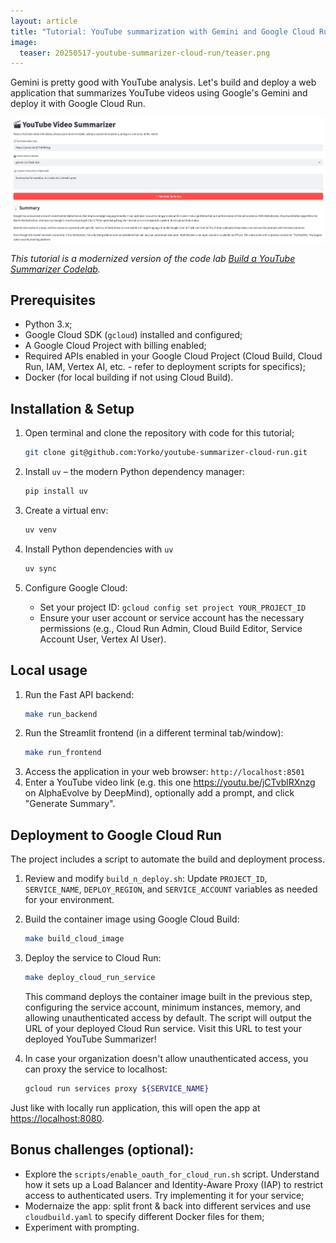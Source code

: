 ```yaml
---
layout: article
title: "Tutorial: YouTube summarization with Gemini and Google Cloud Run"
image:
  teaser: 20250517-youtube-summarizer-cloud-run/teaser.png
---
```



Gemini is pretty good with YouTube analysis. Let's build and deploy a web application that summarizes YouTube videos using Google's Gemini and deploy it with Google Cloud Run.

<div style="text-align:center"><img src="/images/20250517-youtube-summarizer-cloud-run/youtube_summarizer_interface.png" width=500px /></div>


_This tutorial is a modernized version of the code lab [Build a YouTube Summarizer Codelab](https://codelabs.developers.google.com/devsite/codelabs/build-youtube-summarizer)._


## Prerequisites

* Python 3.x;
* Google Cloud SDK (`gcloud`) installed and configured;
* A Google Cloud Project with billing enabled;
* Required APIs enabled in your Google Cloud Project (Cloud Build, Cloud Run, IAM, Vertex AI, etc. - refer to deployment scripts for specifics);
* Docker (for local building if not using Cloud Build).

## Installation & Setup

1. Open terminal and clone the repository with code for this tutorial; 

	```bash
	git clone git@github.com:Yorko/youtube-summarizer-cloud-run.git
	```

2. Install `uv` – the modern Python dependency manager:

    ```bash
    pip install uv
    ```

2. Create a virtual env:

    ```bash
    uv venv
    ```

3.  Install Python dependencies with `uv`

    ```bash
    uv sync
    ```

4.  Configure Google Cloud:
    * Set your project ID: `gcloud config set project YOUR_PROJECT_ID`
    * Ensure your user account or service account has the necessary permissions (e.g., Cloud Run Admin, Cloud Build Editor, Service Account User, Vertex AI User).

## Local usage

1. Run the Fast API backend:
    ```bash
    make run_backend
    ```
1. Run the Streamlit frontend (in a different terminal tab/window):
    ```bash
    make run_frontend
    ```
1.  Access the application in your web browser: `http://localhost:8501`
1.  Enter a YouTube video link (e.g. this one https://youtu.be/jCTvblRXnzg on AlphaEvolve by DeepMind), optionally add a prompt, and click "Generate Summary".

## Deployment to Google Cloud Run

The project includes a script to automate the build and deployment process.

1.  Review and modify `build_n_deploy.sh`: Update `PROJECT_ID`,  `SERVICE_NAME`, `DEPLOY_REGION`, and `SERVICE_ACCOUNT` variables as needed for your environment.
1.  Build the container image using Google Cloud Build:

    ```bash
    make build_cloud_image
    ```
    
1.  Deploy the service to Cloud Run:

    ```bash
    make deploy_cloud_run_service
    ```
    This command deploys the container image built in the previous step, configuring the service account, minimum instances, memory, and allowing unauthenticated access by default. The script will output the URL of your deployed Cloud Run service. Visit this URL to test your deployed YouTube Summarizer!
    
1. In case your organization doesn't allow unauthenticated access, you can proxy the service to localhost:

    ```bash
    gcloud run services proxy ${SERVICE_NAME}
    ```

Just like with locally run application, this will open the app at [https://localhost:8080](https://localhost:8080/).


## Bonus challenges (optional):

* Explore the `scripts/enable_oauth_for_cloud_run.sh` script. Understand how it sets up a Load Balancer and Identity-Aware Proxy (IAP) to restrict access to authenticated users. Try implementing it for your service;
* Modernaize the app: split front & back into different services and use `cloudbuild.yaml` to specify different Docker files for them;
* Experiment with prompting.









